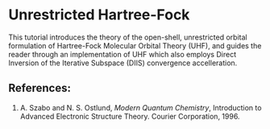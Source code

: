 Unrestricted Hartree-Fock
=========================

This tutorial introduces the theory of the open-shell, unrestricted orbital formulation of Hartree-Fock Molecular Orbital Theory (UHF), and guides the reader through an implementation of UHF which also employs Direct Inversion of the Iterative Subspace (DIIS) convergence accelleration.

## References:
1. A. Szabo and N. S. Ostlund, *Modern Quantum Chemistry*, Introduction to Advanced Electronic Structure Theory. Courier Corporation, 1996.
